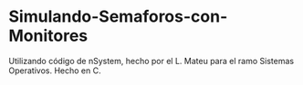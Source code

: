 # Simulando-Semaforos-con-Monitores
Utilizando código de nSystem, hecho por el L. Mateu para el ramo Sistemas Operativos. Hecho en C.
